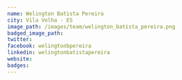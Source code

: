 ```yaml
---
name: Welington Batista Pereira
city: Vila Velha - ES
image_path: /images/team/welington_batista_pereira.png
badged_image_path:
twitter:
facebook: welingtonbpereira
linkedin: welingtonbatistapereira
website:
badges:
---
```


